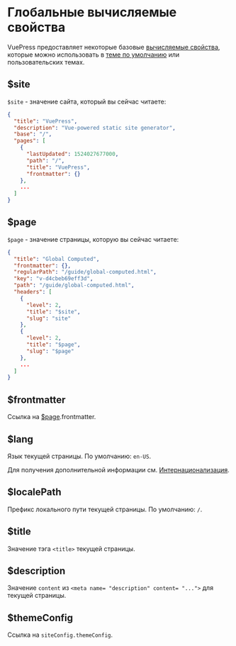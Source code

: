 # Глобальные вычисляемые свойства

VuePress предоставляет некоторые базовые [вычисляемые свойства](https://ru.vuejs.org/v2/guide/computed.html#Вычисляемые-свойства), которые можно использовать в [теме по умолчанию](../theme/default-theme-config.md) или пользовательских темах.

## $site

`$site` - значение сайта, который вы сейчас читаете:

``` json
{
  "title": "VuePress",
  "description": "Vue-powered static site generator",
  "base": "/",
  "pages": [
    {
      "lastUpdated": 1524027677000,
      "path": "/",
      "title": "VuePress",
      "frontmatter": {}
    },
    ...
  ]
}
```

## $page

`$page` - значение страницы, которую вы сейчас читаете:

``` json
{
  "title": "Global Computed",
  "frontmatter": {},
  "regularPath": "/guide/global-computed.html",
  "key": "v-d4cbeb69eff3d",
  "path": "/guide/global-computed.html",
  "headers": [
    {
      "level": 2,
      "title": "$site",
      "slug": "site"
    },
    {
      "level": 2,
      "title": "$page",
      "slug": "$page"
    },
    ...
  ]
}
```

## $frontmatter

Ссылка на [$page](#page).frontmatter.

## $lang

Язык текущей страницы. По умолчанию: `en-US`.

Для получения дополнительной информации см. [Интернационализация](../guide/i18n.md).

## $localePath

Префикс локального пути текущей страницы. По умолчанию: `/`.

## $title

Значение тэга `<title>` текущей страницы.

## $description

Значение `content` из `<meta name= "description" content= "...">` для текущей страницы.

## $themeConfig

Ссылка на `siteConfig.themeConfig`.
